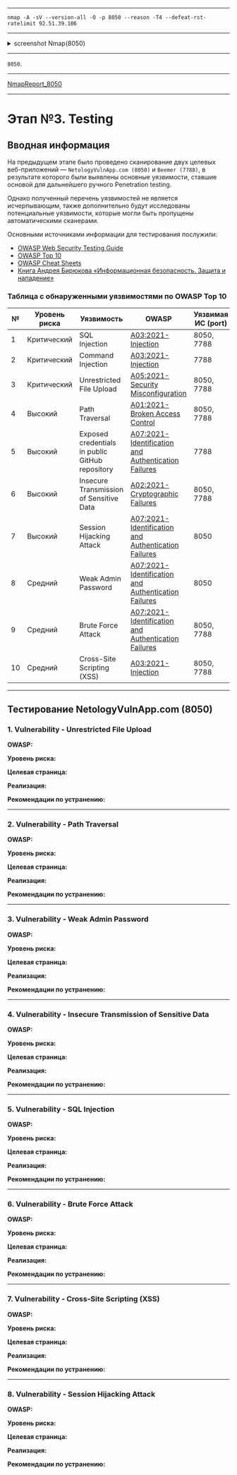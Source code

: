 ___

```
nmap -A -sV --version-all -O -p 8050 --reason -T4 --defeat-rst-ratelimit 92.51.39.106
```

___

<details>
<summary>screenshot Nmap(8050)</summary>
  
![](screenshots/SCANNING/nmap/nmap_8050.png)

</details>

___

`8050`.

___

[NmapReport_8050](reports/nmap/nmap_report.txt)

___

# Этап №3. Testing

## Вводная информация

На предыдущем этапе было проведено сканирование двух целевых веб-приложений — `NetologyVulnApp.com (8050)` и `Beemer (7788)`, в результате которого были выявлены основные уязвимости, ставшие основой для дальнейшего ручного Penetration testing.

Однако полученный перечень уязвимостей не является исчерпывающим, также дополнительно будут исследованы потенциальные уязвимости, которые могли быть пропущены автоматическими сканерами.

Основными источниками информации для тестирования послужили:
- [OWASP Web Security Testing Guide](https://owasp.org/www-project-web-security-testing-guide/)
- [OWASP Top 10](https://owasp.org/www-project-top-ten/)
- [OWASP Cheat Sheets](https://cheatsheetseries.owasp.org/)
- [Книга Андрея Бирюкова «Информационная безопасность. Защита и нападение»](https://dmkpress.com/catalog/computer/securuty/978-5-93700-219-8/?srsltid=AfmBOopHiNlFCvwZMa-awRfJnO7HYnrBu95LsXbc_cnN_9TyI6LgVBV3)

### Таблица с обнаруженными уязвимостями по OWASP Top 10
| №  | Уровень риска | Уязвимость                                  | OWASP                                          | Уязвимая ИС (port) |
|----|---------------|---------------------------------------------|------------------------------------------------|--------------------|
| 1  | Критический   | SQL Injection                               | [A03:2021-Injection](https://owasp.org/Top10/A03_2021-Injection/)                        | 8050, 7788         |
| 2  | Критический   | Command Injection                           | [A03:2021-Injection](https://owasp.org/Top10/A03_2021-Injection/)                          | 7788               |
| 3  | Критический   | Unrestricted File Upload                    | [A05:2021-Security Misconfiguration](https://owasp.org/Top10/A05_2021-Security_Misconfiguration/)          | 8050, 7788         |
| 4  | Высокий       | Path Traversal                              | [A01:2021-Broken Access Control](https://owasp.org/Top10/A01_2021-Broken_Access_Control/)              | 8050, 7788         |
| 5  | Высокий       | Exposed credentials in public GitHub repository | [A07:2021-Identification and Authentication Failures](https://owasp.org/Top10/A07_2021-Identification_and_Authentication_Failures/) | 7788               |
| 6  | Высокий       | Insecure Transmission of Sensitive Data     | [A02:2021-Cryptographic Failures](https://owasp.org/Top10/A02_2021-Cryptographic_Failures/)             | 8050, 7788         |
| 7  | Высокий       | Session Hijacking Attack                    | [A07:2021-Identification and Authentication Failures](https://owasp.org/Top10/A07_2021-Identification_and_Authentication_Failures/) | 8050               |
| 8  | Средний       | Weak Admin Password                         | [A07:2021-Identification and Authentication Failures](https://owasp.org/Top10/A07_2021-Identification_and_Authentication_Failures/) | 8050               |
| 9  | Средний       | Brute Force Attack                          | [A07:2021-Identification and Authentication Failures](https://owasp.org/Top10/A07_2021-Identification_and_Authentication_Failures/) | 8050, 7788         |
| 10 | Средний       | Cross-Site Scripting (XSS)                  | [A03:2021-Injection](https://owasp.org/Top10/A03_2021-Injection/)                          | 8050, 7788         |

---

## Тестирование NetologyVulnApp.com (8050)

### 1. Vulnerability - Unrestricted File Upload

**OWASP:**

**Уровень риска:**

**Целевая страница:**

**Реализация:**

**Рекомендации по устранению:**

___

### 2. Vulnerability - Path Traversal

**OWASP:**

**Уровень риска:**

**Целевая страница:**

**Реализация:**

**Рекомендации по устранению:**

___

### 3. Vulnerability - Weak Admin Password

**OWASP:**

**Уровень риска:**

**Целевая страница:**

**Реализация:**

**Рекомендации по устранению:**

___

### 4. Vulnerability - Insecure Transmission of Sensitive Data

**OWASP:**

**Уровень риска:**

**Целевая страница:**

**Реализация:**

**Рекомендации по устранению:**

___

### 5. Vulnerability - SQL Injection

**OWASP:**

**Уровень риска:**

**Целевая страница:**

**Реализация:**

**Рекомендации по устранению:**

___

### 6. Vulnerability - Brute Force Attack 

**OWASP:**

**Уровень риска:**

**Целевая страница:**

**Реализация:**

**Рекомендации по устранению:**

___

### 7. Vulnerability - Cross-Site Scripting (XSS)

**OWASP:**

**Уровень риска:**

**Целевая страница:**

**Реализация:**

**Рекомендации по устранению:**

___

### 8. Vulnerability - Session Hijacking Attack 

**OWASP:**

**Уровень риска:**

**Целевая страница:**

**Реализация:**

**Рекомендации по устранению:**

